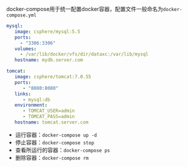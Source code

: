 docker-compose用于统一配置docker容器，配置文件一般命名为`docker-compose.yml`

```yml
mysql:
   image: csphere/mysql:5.5
   ports:
     - "3306:3306"
   volumes:
     - /var/lib/docker/vfs/dir/dataxc:/var/lib/mysql
   hostname: mydb.server.com

tomcat:
   image: csphere/tomcat:7.0.55
   ports:
      - "8080:8080"
   links:
      - mysql:db
   environment:
      - TOMCAT_USER=admin
      - TOMCAT_PASS=admin
   hostname: tomcat.server.com
```

- 运行容器：`docker-compose up -d`
- 停止容器：`docker-compose stop`
- 查看所运行的容器：`docker-compose ps`
- 删除容器：`docker-compose rm`
